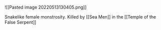 ![[Pasted image 20220513130405.png]]

Snakelike female monstrosity. Killed by [[Sea Men]] in the [[Temple of the False Serpent]]
